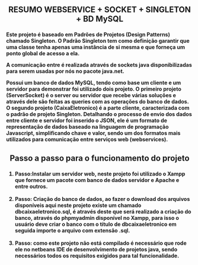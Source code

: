 <h2><p align="center">RESUMO WEBSERVICE + SOCKET + SINGLETON + BD MySQL</p></h2>     

<h4><p>
Este projeto é baseado em Padrões de Projetos (Design Patterns) chamado Singleton. O Padrão Singleton tem como definição garantir que uma classe tenha apenas uma instância de si mesma e que forneça um ponto global de acesso a ela.
</p><p>
A comunicação entre é realizada através de sockets java disponibilizadas para serem usadas por nós no pacote java.net.
<p>
Possui um banco de dados MySQL, tendo como base um cliente e um servidor para demonstrar foi utilizado dois projeto. O primeiro projeto (ServerSocket) é o server ou servidor que recebe várias soluções e através dele são feitas as queries com as operações do banco de dados.
O segundo projeto (CaixaEletronico) é a parte cliente, caracterizada com o padrão de projeto Singleton. Detalhando o processo de envio dos dados entre cliente e servidor foi inserido o JSON, ele é um formato de representação de dados baseado na linguagem de programação Javascript, simplificando chave e valor, sendo um dos formatos mais utilizados para comunicação entre serviços web (webservices).
</p>
</h4>


<h2><p align="center">Passo a passo para o funcionamento do projeto</p></h2>
<h4>
<ol>  
<li>Passo:Instalar um servidor web, neste projeto foi utilizado o Xampp que fornece um pacote com banco de dados servidor e Apache e entre outros.
 </li>
 <br> 
<li><b>Passo:</b> Criação do banco de dados, ao fazer o download dos arquivos disponíveis aqui neste projeto existe um chamado dbcaixaeletronico.sql,  é através deste que será realizado a criação do banco, através do phpmyadmin disponível no Xampp, para isso o usuário deve criar o banco com o título  de dbcaixaeletronico em seguida importe o arquivo com extensão .sql.
</li>
 <br>
<b><li>
Passo: </b>como este projeto não está compilado é necessário que rode ele no netbeans IDE de desenvolvimento de projetos java, sendo necessários todos os requisitos exigidos para tal funcionalidade.
</li>
</ol>

</h4>
